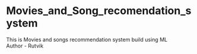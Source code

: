 # Movies_and_Song_recomendation_system
This is Movies and songs recommendation system build using ML
<br>
Author - Rutvik
